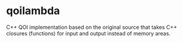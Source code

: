 # qoilambda
C++ QOI implementation based on the original source that takes C++ closures (functions) for input and output instead of memory areas.
